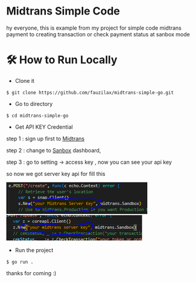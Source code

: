 # Midtrans Simple Code
hy everyone, this is example from my project for simple code midtrans payment to creating transaction or check payment status at sanbox mode

# 🛠️ How to Run Locally

- Clone it

```
$ git clone https://github.com/fauzilax/midtrans-simple-go.git
```

- Go to directory

```
$ cd midtrans-simple-go
```
- Get API KEY Credential

step 1 : sign up first to <a href="https://midtrans.com/">Midtrans </a> 

step 2 : change to <a href="https://dashboard.sandbox.midtrans.com/">Sanbox</a> dashboard,

step 3 : go to setting -> access key , now you can see your api key

so now we got server key api for fill this

<img src="img.PNG"> <br>
<img src="img1.PNG">

- Run the project
```
$ go run .
```

thanks for coming :)
